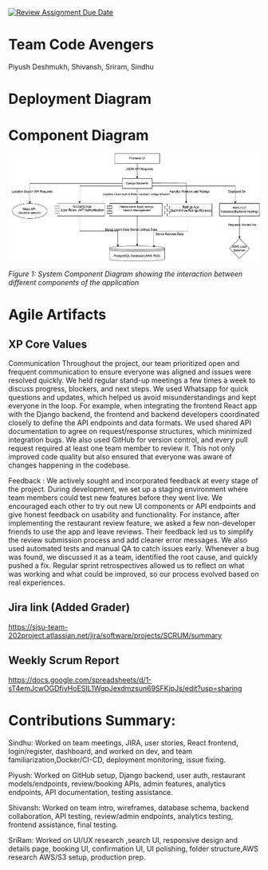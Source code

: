 [![Review Assignment Due Date](https://classroom.github.com/assets/deadline-readme-button-22041afd0340ce965d47ae6ef1cefeee28c7c493a6346c4f15d667ab976d596c.svg)](https://classroom.github.com/a/nqsiO_r4)

# Team Code Avengers


Piyush Deshmukh, Shivansh, Sriram, Sindhu 

# Deployment Diagram



# Component Diagram


![Component Diagram](docs/images/Component.drawio.png)

*Figure 1: System Component Diagram showing the interaction between different components of the application*

# Agile Artifacts

## XP Core Values

Communication
Throughout the project, our team prioritized open and frequent communication to ensure everyone was aligned and issues were resolved quickly. We held regular stand-up meetings a few times a week to discuss progress, blockers, and next steps. We used Whatsapp for quick questions and updates, which helped us avoid misunderstandings and kept everyone in the loop.
For example, when integrating the frontend React app with the Django backend, the frontend and backend developers coordinated closely to define the API endpoints and data formats. We used shared API documentation to agree on request/response structures, which minimized integration bugs.
We also used GitHub for version control, and every pull request required at least one team member to review it. This not only improved code quality but also ensured that everyone was aware of changes happening in the codebase.

Feedback : 
 We actively sought and incorporated feedback at every stage of the project. During development, we set up a staging environment where team members could test new features before they went live. We encouraged each other to try out new UI components or API endpoints and give honest feedback on usability and functionality.
For instance, after implementing the restaurant review feature, we asked a few non-developer friends to use the app and leave reviews. Their feedback led us to simplify the review submission process and add clearer error messages.
We also used automated tests and manual QA to catch issues early. Whenever a bug was found, we discussed it as a team, identified the root cause, and quickly pushed a fix. Regular sprint retrospectives allowed us to reflect on what was working and what could be improved, so our process evolved based on real experiences.


## Jira link (Added Grader)
https://sjsu-team-202project.atlassian.net/jira/software/projects/SCRUM/summary



## Weekly Scrum Report
https://docs.google.com/spreadsheets/d/1-sT4emJcwOGDfivHoESIL1WgpJexdmzsun69SFKjpJs/edit?usp=sharing


# Contributions Summary:


Sindhu: Worked on team meetings, JIRA, user stories, React frontend, login/register, dashboard, and worked on dev, and team familiarization,Docker/CI-CD, deployment monitoring, issue fixing.

Piyush: Worked on GitHub setup, Django backend, user auth, restaurant models/endpoints, review/booking APIs, admin features, analytics endpoints, API documentation, testing assistance.

Shivansh: Worked on team intro, wireframes, database schema, backend collaboration, API testing, review/admin endpoints, analytics testing, frontend assistance, final testing.

SriRam: Worked on UI/UX research ,search UI, responsive design and details page, booking UI, confirmation UI, UI polishing, folder structure,AWS research  AWS/S3 setup, production prep.


